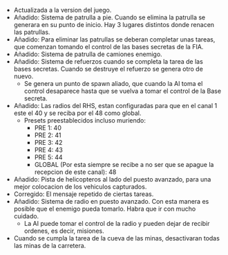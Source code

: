 - Actualizada a la version del juego.
- Añadido: Sistema de patrulla a pie. Cuando se elimina la patrulla se generara en su punto de inicio. Hay 3 lugares distintos donde renacen las patrullas.
- Añadido: Para eliminar las patrullas se deberan completar unas tareas, que comenzan tomando el control de las bases secretas de la FIA.
- Añadido: Sistema de patrulla de camiones enemigo.
- Añadido: Sistema de refuerzos cuando se completa la tarea de las bases secretas. Cuando se destruye el refuerzo se genera otro de nuevo.
    - Se genera un punto de spawn aliado, que cuando la AI toma el control desaparece hasta que se vuelva a tomar el control de la Base secreta.
- Añadido: Las radios del RHS, estan configuradas para que en el canal 1 este el 40 y se reciba por el 48 como global.
  - Presets preestablecidos incluso muriendo:
    - PRE 1: 40
    - PRE 2: 41
    - PRE 3: 42
    - PRE 4: 43
    - PRE 5: 44
    - GLOBAL (Por esta siempre se recibe a no ser que se apague la recepcion de este canal): 48 
- Añadido: Pista de helicopteros al lado del puesto avanzado, para una mejor colocacion de los vehiculos capturados.
- Corregido: El mensaje repetido de ciertas tareas.
- Añadido: Sistema de radio en puesto avanzado. Con esta manera es posible que el enemigo pueda tomarlo. Habra que ir con mucho cuidado.
  - La AI puede tomar el control de la radio y pueden dejar de recibir ordenes, es decir, misiones.
- Cuando se cumpla la tarea de la cueva de las minas, desactivaran todas las minas de la carretera.
